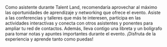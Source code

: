 Como asistente durante Talent Land, recomendaría aprovechar al máximo las oportunidades de aprendizaje y networking que ofrece el evento. Asiste a las conferencias y talleres que más te interesen, participa en las actividades interactivas y conecta con otros asistentes y ponentes para ampliar tu red de contactos. Además, lleva contigo una libreta y un bolígrafo para tomar notas y apuntes importantes durante el evento. ¡Disfruta de la experiencia y aprende tanto como puedas!
